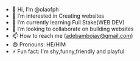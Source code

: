 - 👋 Hi, I’m @olaofph
- 👀 I’m interested in Creating websites
- 🌱 I’m currently learning Full Stake(WEB DEV)
- 💞️ I’m looking to collaborate on building websites
- 📫 How to reach me (adebambojay@gmail.com)
- 😄 Pronouns: HE/HIM
- ⚡ Fun fact: I'm shy,funny,friendly and playful

<!---
olaofph/olaofph is a ✨ special ✨ repository because its `README.md` (this file) appears on your GitHub profile.
You can click the Preview link to take a look at your changes.
--->
